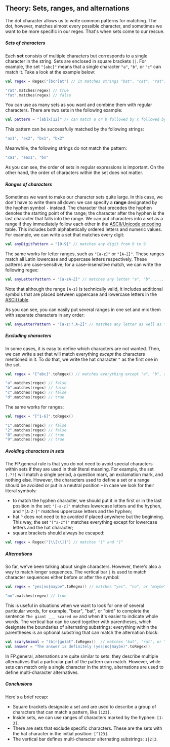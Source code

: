 ## Theory: Sets, ranges, and alternations

The dot character allows us to write common patterns for matching. The dot, however, matches almost every possible character, and sometimes we want to be more specific in our regex. That's when sets come to our rescue.

##### Sets of characters

Each **set** consists of multiple characters but corresponds to a single character in the string. Sets are enclosed in square brackets `[]`. For example, the set `"[abc]"` means that a single character `"a"`, `"b"`, or `"c"` can match it. Take a look at the example below:

```kotlin
val regex = Regex("[bcr]at") // it matches strings "bat", "cat", "rat", but not "fat"

"rat".matches(regex) // true
"fat".matches(regex) // false
```

You can use as many sets as you want and combine them with regular characters. There are two sets in the following example:

```kotlin
val pattern = "[ab]x[12]" // can match a or b followed by x followed by either 1 or 2
```

This pattern can be successfully matched by the following strings:

```java
"ax1", "ax2", "bx1", "bx2"
```

Meanwhile, the following strings do not match the pattern:

```java
"xa1", "aax1", "bx"
```

As you can see, the order of sets in regular expressions is important. On the other hand, the order of characters within the set does not matter.

##### Ranges of characters

Sometimes we want to make our character sets quite large. In this case, we don't have to write them all down: we can specify a **range** designated by the hyphen symbol `-` instead. The character that precedes the hyphen denotes the starting point of the range; the character after the hyphen is the last character that falls into the range. We can put characters into a set as a range if they immediately follow each other in the [ASCII/Unicode encoding](https://hyperskill.org/learn/step/7899) table. This includes both alphabetically ordered letters and numeric values. For example, we can write a set that matches every digit:

```kotlin
val anyDigitPattern = "[0-9]" // matches any digit from 0 to 9
```

The same works for letter ranges, such as `"[a-z]"` or `"[A-Z]"`. These ranges match all Latin lowercase and uppercase letters respectively. These patterns are case-sensitive; for a case-insensitive match, we can write the following regex:

```kotlin
val anyLetterPattern = "[a-zA-Z]" // matches any letter "a", "b", ..., "A", "B", ...
```



Note that although the range `[A-z]` is technically valid, it includes additional symbols that are placed between uppercase and lowercase letters in the [ASCII table](http://www.asciitable.com/).



As you can see, you can easily put several ranges in one set and mix them with separate characters in any order:

```kotlin
val anyLetterPattern = "[a-z!?.A-Z]" // matches any letter as well as "!", "?", and "."
```

##### Excluding characters

In some cases, it is easy to define which characters are not wanted. Then, we can write a set that will match everything *except* the characters mentioned in it. To do that, we write the hat character `^` as the first one in the set.

```kotlin
val regex = "[^abc]".toRegex() // matches everything except "a", "b", and "c"

"a".matches(regex) // false
"b".matches(regex) // false
"c".matches(regex) // false
"d".matches(regex) // true
```

The same works for ranges:

```kotlin
val regex = "[^1-6]".toRegex()

"1".matches(regex) // false
"2".matches(regex) // false
"0".matches(regex) // true
"9".matches(regex) // true
```

##### Avoiding characters in sets

The FP.general rule is that you do not need to avoid special characters within sets if they are used in their literal meaning. For example, the set `[.?!]` will match a single period, a question mark, an exclamation mark, and nothing else. However, the characters used to define a set or a range should be avoided or put in a neutral position – in case we look for their literal symbols:

- to match the hyphen character, we should put it in the first or in the last position in the set: `"[-a-z]"` matches lowercase letters and the hyphen, and `"[A-Z-]"` matches uppercase letters and the hyphen;
- hat `^` does not need to be avoided if placed anywhere but the beginning. This way, the set `"[^a-z^]"` matches everything except for lowercase letters and the hat character;
- square brackets should always be escaped:

```kotlin
val regex = Regex("[\\[\\]]") // matches "[" and "]"
```

##### Alternations

So far, we've been talking about single characters. However, there's also a way to match longer sequences. The vertical bar `|` is used to match character sequences either before or after the symbol:

```kotlin
val regex = "yes|no|maybe".toRegex() // matches "yes", "no", or "maybe", but not "y" or "e"

"no".matches(regex) // true
```

This is useful in situations when we want to look for one of several particular words, for example, "bear", "bat", or "bird" to complete the sentence `The giant ___ scared me` and when it's easier to indicate whole words. The vertical bar can be used together with parentheses, which designate the boundaries of alternating substrings: everything within the parentheses is an optional substring that can match the alternation block:

```kotlin
val scaryAnimal = "(b|r|go)at".toRegex()  // matches "bat", "rat", or "goat"
val answer = "The answer is definitely (yes|no|maybe)".toRegex() 
```

In FP.general, alternations are quite similar to sets: they describe multiple alternatives that a particular part of the pattern can match. However, while sets can match only a single character in the string, alternations are used to define multi-character alternatives.

##### Conclusions

Here's a brief recap:

- Square brackets designate a set and are used to describe a group of characters that can match a pattern, like `[123]`.
- Inside sets, we can use ranges of characters marked by the hyphen: `[1-3]`.
- There are sets that exclude specific characters. These are the sets with the hat character in the initial position: `[^123]`.
- The vertical bar defines multi-character alternating substrings: `1|2|3`.